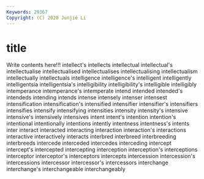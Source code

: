 ```yaml
---
Keywords: 29367
Copyright: (C) 2020 Junjie Li
---
```


# title

Write contents here!!!
intellect's 
intellects 
intellectual 
intellectual's
intellectualise 
intellectualised 
intellectualises 
intellectualising 
intellectualism 
intellectually 
intellectuals 
intelligence 
intelligence's 
intelligent
intelligently 
intelligentsia 
intelligentsia's 
intelligibility 
intelligibility's 
intelligible 
intelligibly 
intemperance 
intemperance's 
intemperate
intend 
intended 
intended's 
intendeds 
intending 
intends 
intense 
intensely 
intenser 
intensest
intensification 
intensification's 
intensified 
intensifier 
intensifier's 
intensifiers 
intensifies 
intensify 
intensifying 
intensities
intensity 
intensity's 
intensive 
intensive's 
intensively 
intensives 
intent 
intent's 
intention 
intention's
intentional 
intentionally 
intentions 
intently 
intentness 
intentness's 
intents 
inter 
interact 
interacted
interacting 
interaction 
interaction's 
interactions 
interactive 
interactively 
interacts 
interbred 
interbreed 
interbreeding
interbreeds 
intercede 
interceded 
intercedes 
interceding 
intercept 
intercept's 
intercepted 
intercepting 
interception
interception's 
interceptions 
interceptor 
interceptor's 
interceptors 
intercepts 
intercession 
intercession's 
intercessions 
intercessor
intercessor's 
intercessors 
interchange 
interchange's 
interchangeable 
interchangeably 
